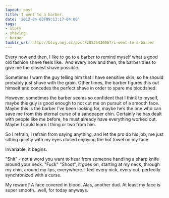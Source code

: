 ```yaml
---
layout: post
title: I went to a barber.
date: '2012-04-03T09:13:17-04:00'
tags:
- story
- shaving
- barber
tumblr_url: http://blog.noj.cc/post/20536430067/i-went-to-a-barber
---
```

Every now and then, I like to go to a barber to remind myself what a good old fashion shave feels like.  And every now and then, the barber tries to give me the closest shave possible.

Sometimes I warn the guy telling him that I have sensitive skin, so he should probably just shave with the grain. Other times, the barber figures this out himself and concedes the perfect shave in order to spare me bloodshed. 

However, sometimes the barber seems so confident that I think to myself, maybe this guy is good enough to not cut me on pursuit of a smooth face. Maybe this is the barber I’ve been looking for, maybe he’s the one who can save me from this eternal curse of a sandpaper chin. Certainly he has dealt with people like me before, he must already have everything worked out. Maybe I could learn I thing or two from him.

So I refrain, I refrain from saying anything, and let the pro do his job, me just sitting quietly with my eyes closed enjoying the hot towel on my face.

Invariable, it begins. 

"Shit" - not a word you want to hear from someone handling a sharp knife around your neck. "Fuck" "Shoot", it goes on, starting at my neck, through my chin, around my lips, everywhere. I feel every nick, every cut, perfectly synchronized with a curse. 

My reward? A face covered in blood. Alas, another dud. At least my face is super smooth…well, for today anyways.
